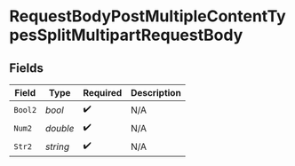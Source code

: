 # RequestBodyPostMultipleContentTypesSplitMultipartRequestBody


## Fields

| Field              | Type               | Required           | Description        |
| ------------------ | ------------------ | ------------------ | ------------------ |
| `Bool2`            | *bool*             | :heavy_check_mark: | N/A                |
| `Num2`             | *double*           | :heavy_check_mark: | N/A                |
| `Str2`             | *string*           | :heavy_check_mark: | N/A                |